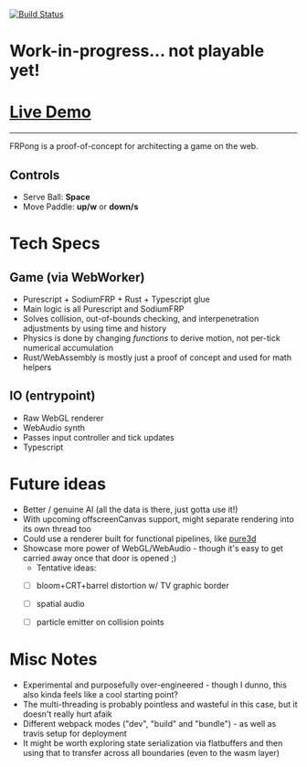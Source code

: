 [![Build Status](https://travis-ci.org/dakom/frpong.svg?branch=master)](https://travis-ci.org/dakom/frpong)


# Work-in-progress... not playable yet!

# [Live Demo](https://dakom.github.io/frpong)
----

FRPong is a proof-of-concept for architecting a game on the web.

## Controls

* Serve Ball: **Space**
* Move Paddle: **up/w** or **down/s**

# Tech Specs

## Game (via WebWorker)

* Purescript + SodiumFRP + Rust + Typescript glue
* Main logic is all Purescript and SodiumFRP
* Solves collision, out-of-bounds checking, and interpenetration adjustments by using time and history
* Physics is done by changing _functions_ to derive motion, not per-tick numerical accumulation 
* Rust/WebAssembly is mostly just a proof of concept and used for math helpers

## IO (entrypoint) 

* Raw WebGL renderer
* WebAudio synth 
* Passes input controller and tick updates 
* Typescript

# Future ideas
* Better / genuine AI (all the data is there, just gotta use it!)
* With upcoming offscreenCanvas support, might separate rendering into its own thread too
* Could use a renderer built for functional pipelines, like [pure3d](https://github.com/dakom/pure3d)
* Showcase more power of WebGL/WebAudio - though it's easy to get carried away once that door is opened ;)
  * Tentative ideas: 
  * [ ] bloom+CRT+barrel distortion w/ TV graphic border
  * [ ] spatial audio
  * [ ] particle emitter on collision points


# Misc Notes

* Experimental and purposefully over-engineered - though I dunno, this also kinda feels like a cool starting point? 
* The multi-threading is probably pointless and wasteful in this case, but it doesn't really hurt afaik
* Different webpack modes ("dev", "build" and "bundle") - as well as travis setup for deployment
* It might be worth exploring state serialization via flatbuffers and then using that to transfer across all boundaries (even to the wasm layer)
